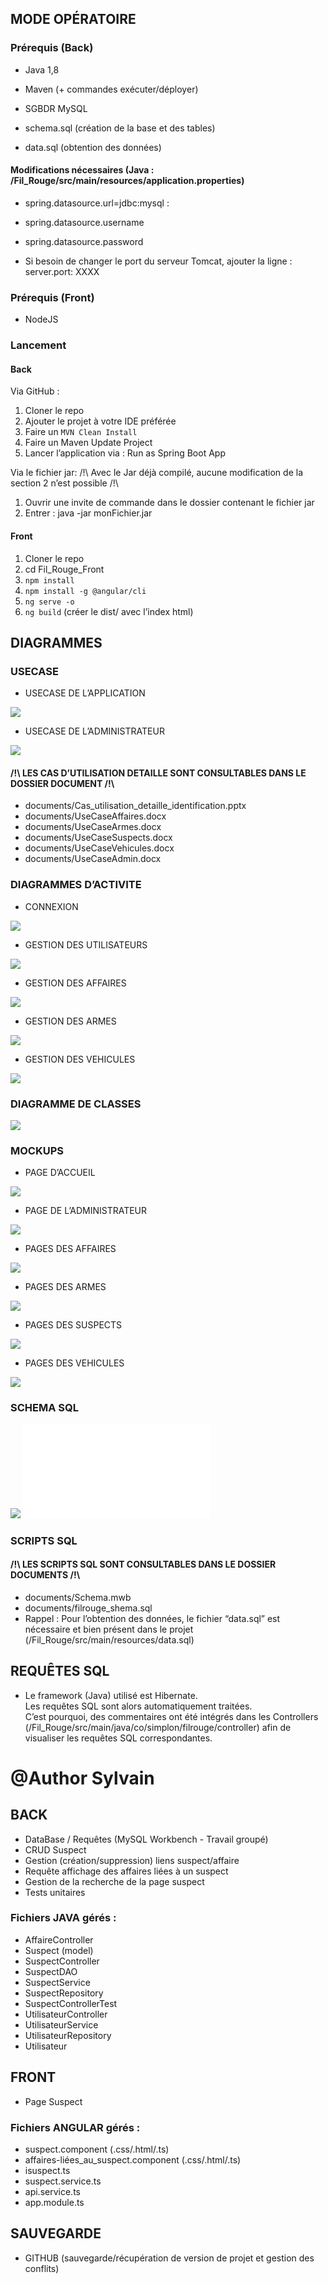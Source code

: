 ## MODE OPÉRATOIRE

### Prérequis (Back)
- Java 1,8
- Maven (+ commandes exécuter/déployer)

- SGBDR MySQL
- schema.sql (création de la base et des tables)
- data.sql (obtention des données)

#### Modifications nécessaires (Java : /Fil_Rouge/src/main/resources/application.properties)
- spring.datasource.url=jdbc:mysql :
- spring.datasource.username
- spring.datasource.password

- Si besoin de changer le port du serveur Tomcat,  ajouter la ligne : 
server.port: XXXX

### Prérequis (Front)
- NodeJS

### Lancement

#### Back
Via GitHub :
1. Cloner le repo
2. Ajouter le projet à votre IDE préférée
3. Faire un ```MVN Clean Install```
4. Faire un Maven Update Project
5. Lancer l’application via : Run as Spring Boot App

Via le fichier jar:
/!\ Avec le Jar déjà compilé, aucune modification de la section 2 n’est possible /!\
1. Ouvrir une invite de commande dans le dossier contenant le fichier jar
2. Entrer : java -jar monFichier.jar

#### Front
1. Cloner le repo
2. cd Fil_Rouge_Front
3. ```npm install```
4. ```npm install -g @angular/cli```
5. ```ng serve -o```
6. ```ng build``` (créer le dist/ avec l’index html)

## DIAGRAMMES

### USECASE

- USECASE DE L’APPLICATION

![](documents/UseCase.PNG)

- USECASE DE L’ADMINISTRATEUR

![](documents/UseCaseAdmin.PNG)


#### /!\ LES CAS D’UTILISATION DETAILLE SONT CONSULTABLES DANS LE DOSSIER DOCUMENT /!\
- documents/Cas_utilisation_detaille_identification.pptx
- documents/UseCaseAffaires.docx
- documents/UseCaseArmes.docx
- documents/UseCaseSuspects.docx
- documents/UseCaseVehicules.docx
- documents/UseCaseAdmin.docx


### DIAGRAMMES D’ACTIVITE

- CONNEXION

![](documents/Diagramme_activite_connexion.png)

- GESTION DES UTILISATEURS

![](documents/Diagramme_activite_utilisateur.png)

- GESTION DES AFFAIRES

![](documents/Diagramme_activite_affaire.png)

- GESTION DES ARMES

![](documents/Diagramme_activite_armes.png)

- GESTION DES VEHICULES

![](documents/Diagramme_activite_vehicules.png)


### DIAGRAMME DE CLASSES

![](documents/Diagramme_classe.png)

### MOCKUPS

- PAGE D’ACCUEIL

![](documents/Mockup_Accueil.png)

- PAGE DE L’ADMINISTRATEUR

![](documents/Mockup_Admin.png)

- PAGES DES AFFAIRES

![](documents/Mockup_Affaires.png)

- PAGES DES ARMES

![](documents/Mockup_Armes.png)

- PAGES DES SUSPECTS

![](documents/Mockup_Suspects.png)

- PAGES DES VEHICULES

![](documents/Mockup_Vehicules.png)

### SCHEMA SQL

![](documents/Schema_BdD.PNG)
![](documents/schema.txt)

### SCRIPTS SQL

#### /!\ LES SCRIPTS SQL SONT CONSULTABLES DANS LE DOSSIER DOCUMENTS /!\

- documents/Schema.mwb
- documents/filrouge_shema.sql
- Rappel : Pour l’obtention des données, le fichier “data.sql” est nécessaire et bien présent dans le projet (/Fil_Rouge/src/main/resources/data.sql)

## REQUÊTES SQL

- Le framework (Java) utilisé est Hibernate.  
Les requêtes SQL sont alors automatiquement traitées.  
C’est pourquoi, des commentaires ont été intégrés dans les Controllers (/Fil_Rouge/src/main/java/co/simplon/filrouge/controller) afin de visualiser les requêtes SQL correspondantes.


# @Author Sylvain

## BACK

- DataBase / Requêtes (MySQL Workbench - Travail groupé)
- CRUD Suspect
- Gestion (création/suppression) liens suspect/affaire
- Requête affichage des affaires liées à un suspect
- Gestion de la recherche de la page suspect
- Tests unitaires

### Fichiers JAVA gérés :
- AffaireController
- Suspect (model)
- SuspectController
- SuspectDAO
- SuspectService
- SuspectRepository
- SuspectControllerTest
- UtilisateurController
- UtilisateurService
- UtilisateurRepository
- Utilisateur


## FRONT

- Page Suspect

### Fichiers ANGULAR gérés :
- suspect.component (.css/.html/.ts) 
- affaires-liées_au_suspect.component (.css/.html/.ts)
- isuspect.ts
- suspect.service.ts
- api.service.ts
- app.module.ts


## SAUVEGARDE

- GITHUB (sauvegarde/récupération de version de projet et gestion des conflits)
